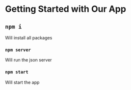 # Getting Started with Our App

## `npm i`

Will install all packages

### `npm server`

Will run the json server

### `npm start`

Will start the app
